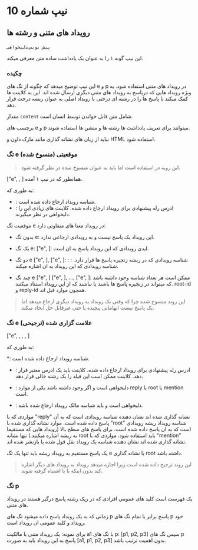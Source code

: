 
# نیپ شماره 10

## رویداد های متنی و رشته ها

`پیش نویس` ‍‍`دلبخواهی`

این نیپ گونه ۱ را به عنوان یک یادداشت ساده متن معرفی میکند.

### چکیده

این نیپ توضیح میدهد که چگونه از تگ های e  و p در رویداد های متنی استفاده شود. به ویژه رویداد هایی که درپاسخ به رویداد های متنی دیگری ارسال شده اند. این به کلاینت ها کمک میکند تا پاسخ ها را در رشته ای درختی با رویداد اصلی به عنوان ریشه درخت قرار دهد.

مقدار `content` شامل متن قابل خواندن توسط انسان است.

برچسب های e و p میتوانند برای تعریف یادداشت ها رشته ها و منشن ها استفاده شوند.

نباید از زبان های نشانه گذاری مانند مارک داون و HTML استفاده شود.

### تگ e موقعیتی (منسوخ شده)

> این رویه در استفاده است اما باید به عنوان منسوخ شده در نظر گرفته شود.

["e", <event-id>, <relay-url>] همانطور که در نیپ ۱ آمده.

به طوری که:

* <event-id>: شناسه رویداد ارجاع داده شده است.
* <relay-url>: ادرس رله پیشنهادی برای رویداد ارجاع داده شده. کلاینت های زیادی این را دلبخواهی در نظر میگیرند.

موقعیت تگ e در رویداد معنا های متفاوتی دارد:

* بدون تگ e:
این رویداد یک پاسخ نیست و به رویدادی ارجاعی ندارد.

* یک تگ e:
["e", <id>]: ایدی رویدادی که این رویداد پاسخ به ان است.

* دو تگ e  ["e", <root-id>], ["e", <reply-id>]:
<root-id>: شناسه رویدادی که در ریشه زنجیره پاسخ ها قرار دارد.
<reply-id>: شناسه رویدادی که این رویداد به ان اشاره میکند.

* چند تگ e  ["e", <root-id>] ["e", <mention-id>], ..., ["e", <reply-id>]:
ممکن است هر تعداد شناسه <mention-ids> وجود داشته باشد که میتواند در زنجیره پاسخ ها باشند یا نباشند که از این رویداد استناد میکنند.  root-id و reply-id همچون موارد قبل اند.

> این روند منسوخ شده چرا که وقتی یک رویداد به رویداد دیگری ارجاع میدهد اما یک پاسخ نیست ابهاماتی پیچیده یا حتی غیرقابل حل ایجاد میکند.

### تگ e علامت گزاری شده (ترجیحی)

["e", <event-id>, <relay-url>, <marker>, <pubkey>]

به طوری که:

*<event-id>: شناسه رویداد ارجاع داده شده است.

* <relay-url>: ادرس رله پیشنهادی برای رویداد ارجاع داده شده. کلاینت باید یک ادرس معتبر قرار دهد. کلاینت ممکن است این فیلد را یک رشته خالی قرار دهد.

* <marker>: دلبخواهی است و اگر وجود داشته باشد یکی از موارد reply یا root یا mention است.

* <pubkey>: دلبخواهی است و باید شناسه مالک رویداد ارجاع شده باشد.

مواردی که با "reply" نشانه گذاری شده اند نشان دهنده شناسه رویدادی است که به آن پاسخ داده شده است. موارد نشانه گذاری شده با "root" شناسه رویداد ریشه رویدادی است که به ان پاسخ داده شده است. برای پاسخ های سطح بالا (رویداد هایی که مستقیما به ریشه اشاره میکنند.) تنها نشانه root باید استفاده شود. مواردی که با "mention" نشانه گذاری شده اند نشان دهنده شناسه یک رویداد نقل قول شده یا بازنشر شده اند.

یک پاسخ مستقیم به رویداد ریشه باید تنها یک تگ e با نشانه گذاری root داشته باشد.

> این روند ترجیح داده شده است زیرا اجازه میدهد رویداد به رویداد های دیگر اشاره کند بدون اینکه با <reply-id>  یا <root-id> اشتباه گرفته شوند.

<!-- <pubkey> باید کلید عمومی  TODO -->


### تگ p

یک فهرست است کلید های عمومی افرادی که در ریک رشته پاسخ درگیر هستند در رویداد های متنی.

زمانی که به یک رویداد پاسخ داده میشود تگ های p پاسخ برابر با تمام تگ های p خود رویداد و کلید عمومی ان رویداد است.

برای نمونه: یک رویداد متنی با مالکیت a1 با تگ های p: [p1, p2, p3] سپس تگ های p پاسخ به این رویداد باید به صورت [a1, p1, p2, p3] بدون اهمیت ترتیب باشد.
